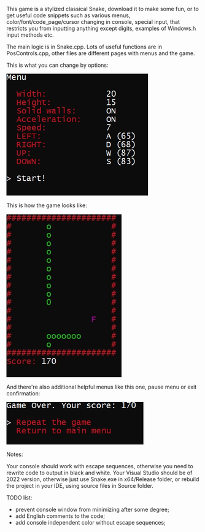 This game is a stylized classical Snake, download it to make some fun, or to get useful code snippets such as various menus, color/font/code_page/cursor changing in console, special input, that restricts you from inputting anything except digits, examples of Windows.h input methods etc. 

The main logic is in Snake.cpp. Lots of useful functions are in PosControls.cpp, other files are different pages with menus and the game.

This is what you can change by options:

![mainmenu](./Menu.jpg)

This is how the game looks like:

![gameitself](/Game.jpg)

And there're also additional helpful menus like this one, pause menu or exit confirmation:

![gameovermenu](/Over.jpg)

Notes:

Your console should work with escape sequences, otherwise you need to rewrite code to output in black and white.
Your Visual Studio should be of 2022 version, otherwise just use Snake.exe in x64/Release folder, or rebuild the project in your IDE, using source files in Source folder.

TODO list:
* prevent console window from minimizing after some degree;
* add English comments to the code;
* add console independent color without escape sequences;


